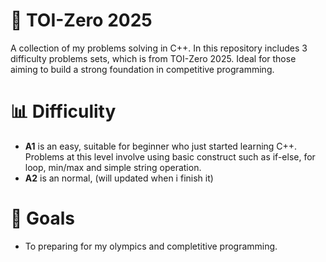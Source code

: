 # 🧮 TOI-Zero 2025
A collection of my problems solving in C++. In this repository includes 3 difficulty problems sets, which is from TOI-Zero 2025. Ideal for those aiming to build a strong foundation in competitive programming.

# 📊 Difficulity
- **A1** is an easy, suitable for beginner who just started learning C++. Problems at this level involve using basic construct such as if-else, for loop, min/max and simple string operation.
- **A2** is an normal, (will updated when i finish it)

# 🎯 Goals
- To preparing for my olympics and completitive programming.
